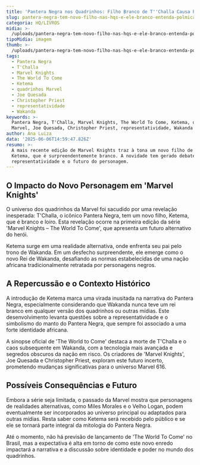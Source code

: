 ```yaml
---
title: 'Pantera Negra nos Quadrinhos: Filho Branco de T''Challa Causa Polêmica'
slug: pantera-negra-tem-novo-filho-nas-hqs-e-ele-branco-entenda-polmica
categoria: HQ/LIVROS
midia: >-
  /uploads/pantera-negra-tem-novo-filho-nas-hqs-e-ele-branco-entenda-polmica-thumb.png
tipoMidia: imagem
thumb: >-
  /uploads/pantera-negra-tem-novo-filho-nas-hqs-e-ele-branco-entenda-polmica-thumb.png
tags:
  - Pantera Negra
  - T'Challa
  - Marvel Knights
  - The World To Come
  - Ketema
  - quadrinhos Marvel
  - Joe Quesada
  - Christopher Priest
  - representatividade
  - Wakanda
keywords: >-
  Pantera Negra, T'Challa, Marvel Knights, The World To Come, Ketema, quadrinhos
  Marvel, Joe Quesada, Christopher Priest, representatividade, Wakanda
author: Ana Luiza
data: '2025-06-06T14:59:47.826Z'
resumo: >-
  A mais recente edição de Marvel Knights traz à tona um novo filho de T'Challa,
  Ketema, que é surpreendentemente branco. A novidade tem gerado debates sobre
  representatividade e o futuro do personagem.
---
```


## O Impacto do Novo Personagem em 'Marvel Knights'

<blockquote class="twitter-tweet"><a href="https://twitter.com/user/status/1930654648475496786"></a></blockquote>

O universo dos quadrinhos da Marvel foi sacudido por uma revelação inesperada: T'Challa, o icônico Pantera Negra, tem um novo filho, Ketema, que é branco e loiro. Esta revelação ocorre na primeira edição da série 'Marvel Knights – The World To Come', que apresenta um futuro alternativo do herói.

Ketema surge em uma realidade alternativa, onde enfrenta seu pai pelo trono de Wakanda. Em um desfecho surpreendente, ele emerge como o novo Rei de Wakanda, desafiando as normas estabelecidas de uma nação africana tradicionalmente retratada por personagens negros.

## A Repercussão e o Contexto Histórico

A introdução de Ketema marca uma virada inusitada na narrativa do Pantera Negra, especialmente considerando que Wakanda nunca teve um rei branco em qualquer versão dos quadrinhos ou outras mídias. Este desenvolvimento levanta questões sobre a representatividade e o simbolismo do manto do Pantera Negra, que sempre foi associado a uma forte identidade africana.

A sinopse oficial de 'The World to Come' destaca a morte de T'Challa e o caos subsequente em Wakanda, com a tecnologia mais avançada e segredos obscuros da nação em risco. Os criadores de 'Marvel Knights', Joe Quesada e Christopher Priest, exploram este futuro incerto, prometendo mudanças significativas para o universo Marvel 616.

## Possíveis Consequências e Futuro

Embora a série seja limitada, o passado da Marvel mostra que personagens de realidades alternativas, como Miles Morales e o Velho Logan, podem eventualmente ser incorporados ao universo principal ou adaptados para outras mídias. Resta saber como Ketema será recebido pelo público e se ele se tornará parte integral da mitologia do Pantera Negra.

Até o momento, não há previsão de lançamento de 'The World To Come' no Brasil, mas a expectativa é alta em torno de como este novo enredo impactará a narrativa e a discussão sobre identidade e poder no mundo dos quadrinhos.
